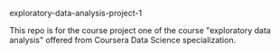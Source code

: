 exploratory-data-analysis-project-1


This repo is for the course project one of the course "exploratory data analysis" offered from Coursera Data Science specialization.
